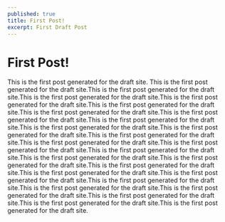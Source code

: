 ```yaml
---
published: true
title: First Post!
excerpt: First Draft Post
---
```


# First Post!
This is the first post generated for the draft site.
This is the first post generated for the draft site.This is the first post generated for the draft site.This is the first post generated for the draft site.This is the first post generated for the draft site.This is the first post generated for the draft site.This is the first post generated for the draft site.This is the first post generated for the draft site.This is the first post generated for the draft site.This is the first post generated for the draft site.This is the first post generated for the draft site.This is the first post generated for the draft site.This is the first post generated for the draft site.This is the first post generated for the draft site.This is the first post generated for the draft site.This is the first post generated for the draft site.This is the first post generated for the draft site.This is the first post generated for the draft site.This is the first post generated for the draft site.This is the first post generated for the draft site.This is the first post generated for the draft site.This is the first post generated for the draft site.This is the first post generated for the draft site.This is the first post generated for the draft site.This is the first post generated for the draft site.This is the first post generated for the draft site.

